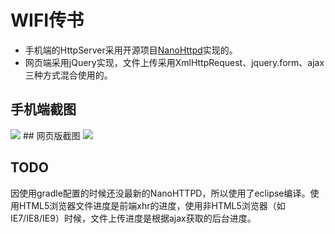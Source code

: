 # WIFI传书

 * 手机端的HttpServer采用开源项目[NanoHttpd](https://github.com/NanoHttpd/nanohttpd)实现的。
 * 网页端采用jQuery实现，文件上传采用XmlHttpRequest、jquery.form、ajax三种方式混合使用的。

## 手机端截图
<img src="./screenshot/phone.png"/>
## 网页版截图
<img src="./screenshot/web.gif"/>


## TODO
因使用gradle配置的时候还没最新的NanoHTTPD，所以使用了eclipse编译。使用HTML5浏览器文件进度是前端xhr的进度，使用非HTML5浏览器（如IE7/IE8/IE9）时候，文件上传进度是根据ajax获取的后台进度。
